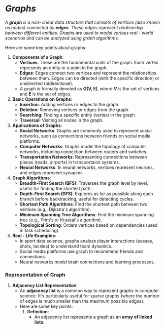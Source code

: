 # _Graphs_

_A **graph** is a non- linear data structure that consists of vertices (also known as nodes) connected by **edges**. These edges represent relationship between different entities. Graphs are used to model various real - world scenarios and can be analyzed using graph algorithms._

Here are some key points about graphs:
1. **Components of a Graph**:
    - **Vertices**: These are the fundamental units of the graph. Each vertex represents an entity or a point in the graph.
    - **Edges**: Edges connect two vertices and represent the relationships between them. Edges can be directed (with the specific direction) or unidirected (bidirectional).
    - A graph is formally denoted as **G(V, E)**, where **V** is the set of vertices and **E** is the set of edges.
2. **Basic Operations on Graphs**:
    - **Insertion**: Adding vertices or edges to the graph.
    - **Deletion**: Removing vertices or edges from the graph.
    - **Searching**: Finding a specific entity (vertex) in the graph.
    - **Traversal**: Visiting all nodes in the graph.
3. **Applications of Graphs**:
    - **Social Networks**: Graphs are commonly used to represent social networks, such as connections between friends on social media platforms.
    - **Computer Networks**: Graphs model the topology of computer networks, including connection between routers and switches.
    - **Transportation Networks**: Representing connections between places (roads, airports) in transportaion systems.
    - **Neural Networks**: In neural networks, vertices represent neurons, and edges represent synapses.
4. **Graph Algorithms**:
    - **Breadth-First Search (BFS)**: Traverses the graph level by level, useful for finding the shortest path.
    - **Depth-First Search (DFS)**: Explores as far as possible along each branch before backtracking, useful for detecting cycles.
    - **Shortest Path Algorithms**: Find the shortest path between two vertices (e.g., Dijkstra's algorithm).
    - **Minimum Spanning Tree Algorithms**: Find the minimum spanning tree (e.g., Prim's or Kruskal's algorithm).
    - **Topological Sorting**: Orders vertices based on dependencies (used in task scheduling).
5. **Real - Life Examples**:
    - In sport data science, graphs analyze player interactions (passes, shots, tackles) to understand team dynamics.
    - Social media platforms use graph to recommend friends and connections.
    - Neural networks model brain connections and learning processes.
  
### Representation of Graph
1. **Adjacency List Representation**
    - An **adjacency list** is a common way to represent graphs in computer science. It's particularly useful for sparse graphs (where the number of edges is much smaller than the maximum possible edges).
    - Here are some key points:
        1. **Definition**:
            - An adjacency list represents a graph as an **array of linked lists**.
